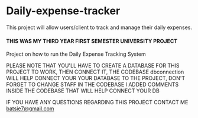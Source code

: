 # Daily-expense-tracker
This project will allow users/client to track and manage their daily expenses.

#### THIS WAS MY THIRD YEAR FIRST SEMESTER UNIVERSITY PROJECT ######

Project on how to run the Daily Expense Tracking System

PLEASE NOTE THAT YOU'LL HAVE TO CREATE A DATABASE FOR THIS PROJECT TO WORK, THEN CONNECT IT,
THE CODEBASE dbconnection WILL HELP CONNECT YOUR YOUR DATABASE TO THE PROJECT, 
DON'T FORGET TO CHANGE STAFF IN THE CODEBASE I ADDED COMMENTS INSIDE THE CODEBASE THAT WILL HELP CONNECT YOUR DB

IF YOU HAVE ANY QUESTIONS REGARDING THIS PROJECT CONTACT ME batsie7@gmail.com 
